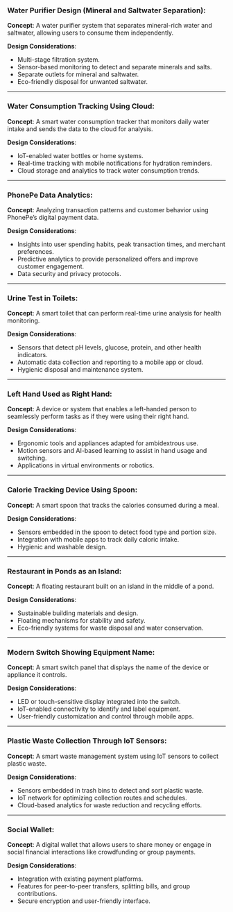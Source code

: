### Water Purifier Design (Mineral and Saltwater Separation):

**Concept**: A water purifier system that separates mineral-rich water and saltwater, allowing users to consume them independently.

**Design Considerations**:
- Multi-stage filtration system.
- Sensor-based monitoring to detect and separate minerals and salts.
- Separate outlets for mineral and saltwater.
- Eco-friendly disposal for unwanted saltwater.

---

### Water Consumption Tracking Using Cloud:

**Concept**: A smart water consumption tracker that monitors daily water intake and sends the data to the cloud for analysis.

**Design Considerations**:
- IoT-enabled water bottles or home systems.
- Real-time tracking with mobile notifications for hydration reminders.
- Cloud storage and analytics to track water consumption trends.

---

### PhonePe Data Analytics:

**Concept**: Analyzing transaction patterns and customer behavior using PhonePe’s digital payment data.

**Design Considerations**:
- Insights into user spending habits, peak transaction times, and merchant preferences.
- Predictive analytics to provide personalized offers and improve customer engagement.
- Data security and privacy protocols.

---

### Urine Test in Toilets:

**Concept**: A smart toilet that can perform real-time urine analysis for health monitoring.

**Design Considerations**:
- Sensors that detect pH levels, glucose, protein, and other health indicators.
- Automatic data collection and reporting to a mobile app or cloud.
- Hygienic disposal and maintenance system.

---

### Left Hand Used as Right Hand:

**Concept**: A device or system that enables a left-handed person to seamlessly perform tasks as if they were using their right hand.

**Design Considerations**:
- Ergonomic tools and appliances adapted for ambidextrous use.
- Motion sensors and AI-based learning to assist in hand usage and switching.
- Applications in virtual environments or robotics.

---

### Calorie Tracking Device Using Spoon:

**Concept**: A smart spoon that tracks the calories consumed during a meal.

**Design Considerations**:
- Sensors embedded in the spoon to detect food type and portion size.
- Integration with mobile apps to track daily caloric intake.
- Hygienic and washable design.

---

### Restaurant in Ponds as an Island:

**Concept**: A floating restaurant built on an island in the middle of a pond.

**Design Considerations**:
- Sustainable building materials and design.
- Floating mechanisms for stability and safety.
- Eco-friendly systems for waste disposal and water conservation.

---

### Modern Switch Showing Equipment Name:

**Concept**: A smart switch panel that displays the name of the device or appliance it controls.

**Design Considerations**:
- LED or touch-sensitive display integrated into the switch.
- IoT-enabled connectivity to identify and label equipment.
- User-friendly customization and control through mobile apps.

---

### Plastic Waste Collection Through IoT Sensors:

**Concept**: A smart waste management system using IoT sensors to collect plastic waste.

**Design Considerations**:
- Sensors embedded in trash bins to detect and sort plastic waste.
- IoT network for optimizing collection routes and schedules.
- Cloud-based analytics for waste reduction and recycling efforts.

---

### Social Wallet:

**Concept**: A digital wallet that allows users to share money or engage in social financial interactions like crowdfunding or group payments.

**Design Considerations**:
- Integration with existing payment platforms.
- Features for peer-to-peer transfers, splitting bills, and group contributions.
- Secure encryption and user-friendly interface.
